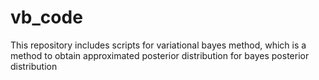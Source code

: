 # vb_code
This repository includes scripts for variational bayes method, which is a method
to obtain approximated posterior distribution for bayes posterior distribution
